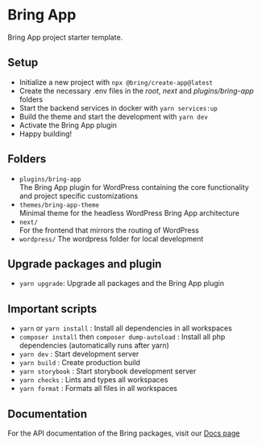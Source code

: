 # Bring App

Bring App project starter template.

## Setup

- Initialize a new project with `npx @bring/create-app@latest`
- Create the necessary .env files in the _root_, _next_ and _plugins/bring-app_ folders
- Start the backend services in docker with `yarn services:up`
- Build the theme and start the development with `yarn dev`
- Activate the Bring App plugin
- Happy building!

## Folders

- `plugins/bring-app`  
  The Bring App plugin for WordPress containing the core functionality and project specific customizations
- `themes/bring-app-theme`  
  Minimal theme for the headless WordPress Bring App architecture
- `next/`  
  For the frontend that mirrors the routing of WordPress
- `wordpress/`
  The wordpress folder for local development

## Upgrade packages and plugin

- `yarn upgrade`: Upgrade all packages and the Bring App plugin

## Important scripts

- `yarn` or `yarn install` : Install all dependencies in all workspaces
- `composer install` then `composer dump-autoload` : Install all php dependencies (automatically runs after yarn)
- `yarn dev` : Start development server
- `yarn build` : Create production build
- `yarn storybook` : Start storybook development server
- `yarn checks` : Lints and types all workspaces
- `yarn format` : Formats all files in all workspaces

## Documentation

For the API documentation of the Bring packages, visit our [Docs page](https://bring-app-docs.vercel.app/)
